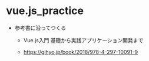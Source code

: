 # vue.js_practice
* 参考書に沿ってつくる

    * Vue.js入門 基礎から実践アプリケーション開発まで

    * https://gihyo.jp/book/2018/978-4-297-10091-9
